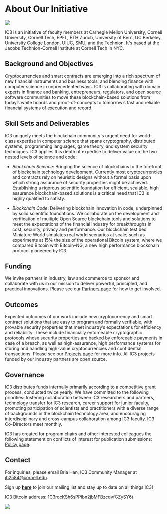 # About Our Initiative

<img src="images/styling/jacobs.jpg" class="ui large right floated image"/>

IC3 is an initiative of faculty members at Carnegie Mellon University, Cornell University, Cornell Tech, EPFL, ETH Zurich, University of Bern, UC Berkeley, University College London, UIUC, SMU, and the Technion. It's based at the Jacobs Technion-Cornell Institute at Cornell Tech in NYC.

## Background and Objectives

Cryptocurrencies and smart contracts are emerging into a rich spectrum of new financial instruments and business
tools, and blending finance with computer science in unprecedented ways. IC3 is collaborating with domain
experts in finance and banking, entrepreneurs, regulators, and open source software communities to move these
blockchain-based solutions from today’s white boards and proof-of-concepts to tomorrow’s fast and reliable
financial systems of execution and record.

## Skill Sets and Deliverables

IC3 uniquely meets the blockchain community&#39;s urgent need for world-class expertise in computer science that
    spans cryptography, distributed systems, programming languages, game theory, and system security techniques. IC3
    applies this depth of expertise to deliver value on the two nested levels of science and code:

- *Blockchain Science*: Bringing the science of blockchains to the forefront of blockchain technology
        development.
        Currently most cryptocurrencies and contracts rely on heuristic designs without a formal basis upon which
        strong assurance of security properties might be achieved. Establishing a rigorous scientific foundation for
        efficient, scalable, high assurance blockchain-based solutions is a critical need that IC3 is highly
        qualified to satisfy.

- *Blockchain Code*: Delivering blockchain innovation in code, underpinned by solid scientific
        foundations.
        We collaborate on the development and verification of multiple Open Source blockchain tools and solutions to
        meet the expectations of the financial industry for breakthroughs in cost, security, privacy and
        performance. Our blockchain test bed Miniature World simulates real world scenarios at scale; such as
        experiments at 15% the size of the operational Bitcoin system, where we compared Bitcoin with Bitcoin–NG, a
        new high performance blockchain protocol pioneered by IC3.

## Funding

We invite partners in industry, law and commerce to sponsor and collaborate with us in our mission to deliver powerful,
    principled, and practical innovations. Please see our <a href="http://www.initc3.org/partners.html">Partners page</a>
    for how to get involved.

## Outcomes

Expected outcomes of our work include new cryptocurrency and smart contract solutions that are easy to program
    and formally verifiable, with provable security properties that meet industry’s expectations for efficiency and
    reliability. These include financially enforceable cryptographic protocols whose security properties are backed
    by enforceable payments in case of a breach, as well as high-assurance, high performance systems for storing and
    handling high-value cryptocurrencies and confidential transactions. Please see our <a
        href="http://www.initc3.org/projects.html">Projects page</a> for more info. All IC3 projects funded by our industry partners are open source.
        
## Governance

IC3 distributes funds internally primarily according to a competitive grant process, conducted twice yearly. 
    We have committed to the following priorities: fostering collaboration between IC3 researchers and partners, 
    technology transfer for IC3 research, career support for junior faculty, promoting participation of scientists and practitioners with a diverse range of backgrounds in the blockchain technology area, and encouraging interdisciplinary and cross-campus collaboration 
    among IC3 faculty. IC3 Co-Directors meet monthly.
    
IC3 has created for program chairs and other interested colleagues the following statement on conflicts of interest for 
    publication submissions: <a 
        href="http://www.initc3.org/policy.html">Policy page</a>.

## Contact

For inquiries, please email Bria Han, IC3 Community Manager at
    <a href="mailto:jh2584@cornell.edu">jh2584@cornell.edu</a>.
    
Sign up <strong><a href="https://forms.gle/T1Ejcf5DPJ28erYe6">here</a></strong> to join our mailing list and stay up to date on all things IC3! 

IC3 Bitcoin address: 1C3rocKSh6sPPibn2jbMFBzcdvfGZySY6t

<img class="ui small bordered image" src="images/styling/btc_addr.png">
